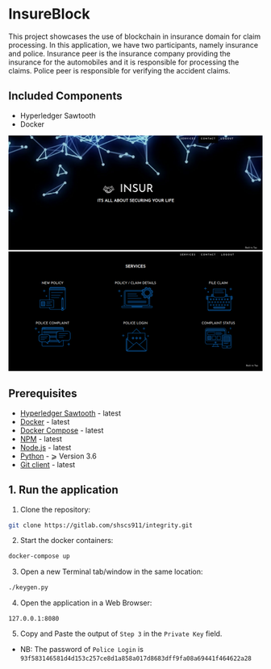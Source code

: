 # InsureBlock

This project showcases the use of blockchain in insurance domain for claim processing. In this application, we have two participants, namely insurance and police. Insurance peer is the insurance company providing the insurance for the automobiles and it is responsible for processing the claims. Police peer is responsible for verifying the accident claims.

## Included Components
* Hyperledger Sawtooth
* Docker

<div class="top-screenshot"><img src="./client/public/images/Insur_1.png" style="max-width: 100%; max-height: 35em;"></div>

<div class="top-screenshot"><img src="./client/public/images/Insur_2.png" style="max-width: 100%; max-height: 35em;"></div>

## Prerequisites

* [Hyperledger Sawtooth](https://sawtooth.hyperledger.org/release/) - latest
* [Docker](https://www.docker.com/products) - latest
* [Docker Compose](https://docs.docker.com/compose/overview/) - latest
* [NPM](https://www.npmjs.com/get-npm) - latest
* [Node.js](https://nodejs.org/en/download/) - latest
* [Python](https://www.python.org/downloads/) - ⩾ Version 3.6
* [Git client](https://git-scm.com/downloads) - latest

## 1. Run the application

1. Clone the repository:
```bash
git clone https://gitlab.com/shscs911/integrity.git
```
2. Start the docker containers:
```bash
docker-compose up
```
3. Open a new Terminal tab/window in the same location:
```bash
./keygen.py
```
4. Open the application in a Web Browser:
```
127.0.0.1:8080
```
5. Copy and Paste the output of `Step 3` in the `Private Key` field.

* NB: The password of `Police Login` is `93f583146581d4d153c257ce8d1a858a017d8683dff9fa08a69441f464622a28`
